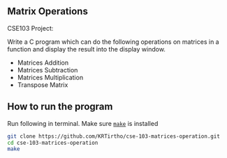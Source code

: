 ## Matrix Operations

CSE103 Project:

Write a C program which can do the following operations on matrices in a function and display the result
into the display window.
- Matrices Addition
- Matrices Subtraction
- Matrices Multiplication
- Transpose Matrix


## How to run the program

Run following in terminal. Make sure [`make`](https://www.gnu.org/software/make/) is installed

```bash
git clone https://github.com/KRTirtho/cse-103-matrices-operation.git
cd cse-103-matrices-operation
make
```